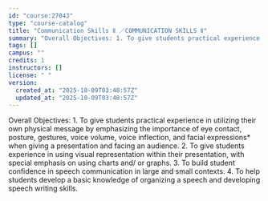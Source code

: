 ```yaml
---
id: "course:27043"
type: "course-catalog"
title: "Communication Skills Ⅱ ／COMMUNICATION SKILLS Ⅱ"
summary: "Overall Objectives: 1. To give students practical experience in utilizing their own physical message by emphasizing the …"
tags: []
campus: ""
credits: 1
instructors: []
license: " "
version:
  created_at: "2025-10-09T03:48:57Z"
  updated_at: "2025-10-09T03:48:57Z"
---
```


Overall Objectives: 1. To give students practical experience in utilizing their own physical message by emphasizing the importance of eye contact, posture, gestures, voice volume, voice inflection, and facial expressions\* when giving a presentation and facing an audience. 2. To give students experience in using visual representation within their presentation, with special emphasis on using charts and/ or graphs. 3. To build student confidence in speech communication in large and small contexts. 4. To help students develop a basic knowledge of organizing a speech and developing speech writing skills.
